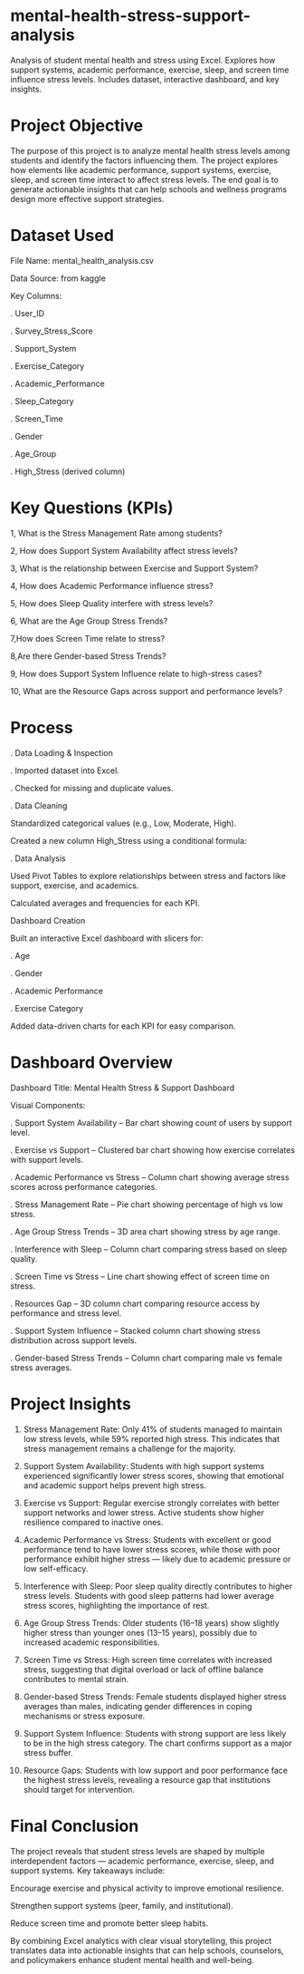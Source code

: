 # mental-health-stress-support-analysis
Analysis of student mental health and stress using Excel. Explores how support systems, academic performance, exercise, sleep, and screen time influence stress levels. Includes dataset, interactive dashboard, and key insights.

# Project Objective

The purpose of this project is to analyze mental health stress levels among students and identify the factors influencing them. The project explores how elements like academic performance, support systems, exercise, sleep, and screen time interact to affect stress levels.
The end goal is to generate actionable insights that can help schools and wellness programs design more effective support strategies.

# Dataset Used

File Name: mental_health_analysis.csv

Data Source: from kaggle

Key Columns:

. User_ID

. Survey_Stress_Score

. Support_System

. Exercise_Category

. Academic_Performance

. Sleep_Category

. Screen_Time

. Gender

. Age_Group

. High_Stress (derived column)

# Key Questions (KPIs)

1, What is the Stress Management Rate among students?

2, How does Support System Availability affect stress levels?

3, What is the relationship between Exercise and Support System?

4, How does Academic Performance influence stress?

5, How does Sleep Quality interfere with stress levels?

6, What are the Age Group Stress Trends?

7,How does Screen Time relate to stress?

8,Are there Gender-based Stress Trends?

9, How does Support System Influence relate to high-stress cases?

10, What are the Resource Gaps across support and performance levels?

 # Process

. Data Loading & Inspection

. Imported dataset into Excel.

. Checked for missing and duplicate values.

. Data Cleaning

Standardized categorical values (e.g., Low, Moderate, High).

Created a new column High_Stress using a conditional formula:

. Data Analysis

Used Pivot Tables to explore relationships between stress and factors like support, exercise, and academics.

Calculated averages and frequencies for each KPI.

Dashboard Creation

Built an interactive Excel dashboard with slicers for:

. Age

. Gender

. Academic Performance

. Exercise Category

 Added data-driven charts for each KPI for easy comparison.

 #  Dashboard Overview

Dashboard Title: Mental Health Stress & Support Dashboard

Visual Components:

. Support System Availability – Bar chart showing count of users by support level.

. Exercise vs Support – Clustered bar chart showing how exercise correlates with support levels.

. Academic Performance vs Stress – Column chart showing average stress scores across performance categories.

. Stress Management Rate – Pie chart showing percentage of high vs low stress.

. Age Group Stress Trends – 3D area chart showing stress by age range.

. Interference with Sleep – Column chart comparing stress based on sleep quality.

. Screen Time vs Stress – Line chart showing effect of screen time on stress.

. Resources Gap – 3D column chart comparing resource access by performance and stress level.

. Support System Influence – Stacked column chart showing stress distribution across support levels.

. Gender-based Stress Trends – Column chart comparing male vs female stress averages.

#  Project Insights 

1. Stress Management Rate:
Only 41% of students managed to maintain low stress levels, while 59% reported high stress. This indicates that stress management remains a challenge for the majority.

2. Support System Availability:
Students with high support systems experienced significantly lower stress scores, showing that emotional and academic support helps prevent high stress.

3. Exercise vs Support:
Regular exercise strongly correlates with better support networks and lower stress. Active students show higher resilience compared to inactive ones.

4. Academic Performance vs Stress:
Students with excellent or good performance tend to have lower stress scores, while those with poor performance exhibit higher stress — likely due to academic pressure or low self-efficacy.

5. Interference with Sleep:
Poor sleep quality directly contributes to higher stress levels. Students with good sleep patterns had lower average stress scores, highlighting the importance of rest.

6. Age Group Stress Trends:
Older students (16–18 years) show slightly higher stress than younger ones (13–15 years), possibly due to increased academic responsibilities.

7. Screen Time vs Stress:
High screen time correlates with increased stress, suggesting that digital overload or lack of offline balance contributes to mental strain.

8. Gender-based Stress Trends:
Female students displayed higher stress averages than males, indicating gender differences in coping mechanisms or stress exposure.

9. Support System Influence:
Students with strong support are less likely to be in the high stress category. The chart confirms support as a major stress buffer.

10. Resource Gaps:
Students with low support and poor performance face the highest stress levels, revealing a resource gap that institutions should target for intervention.

# Final Conclusion

The project reveals that student stress levels are shaped by multiple interdependent factors — academic performance, exercise, sleep, and support systems.
Key takeaways include:

Encourage exercise and physical activity to improve emotional resilience.

Strengthen support systems (peer, family, and institutional).

Reduce screen time and promote better sleep habits.

By combining Excel analytics with clear visual storytelling, this project translates data into actionable insights that can help schools, counselors, and policymakers enhance student mental health and well-being.
